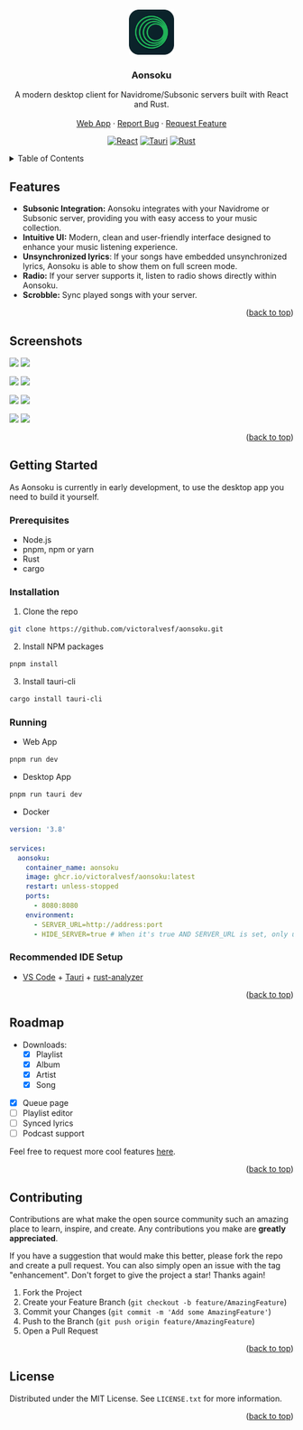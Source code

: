 <a id="readme-top"></a>

<br />
<div align="center">
  <a href="https://github.com/victoralvesf/aonsoku">
    <img src="./src-tauri/icons/128x128.png" alt="Aonsoku" width="80" height="80">
  </a>

  <h3 align="center">Aonsoku</h3>
  <p align="center">
    A modern desktop client for Navidrome/Subsonic servers built with React and Rust.
    <br />
    <br />
    <a href="https://aonsoku.vercel.app">Web App</a>
    ·
    <a href="https://github.com/victoralvesf/aonsoku/issues/new?labels=bug&template=bug-report---.md">Report Bug</a>
    ·
    <a href="https://github.com/victoralvesf/aonsoku/issues/new?labels=enhancement&template=feature-request---.md">Request Feature</a>
  </p>

  [![React][React.js]][React-url] [![Tauri][Tauri]][Tauri-url] [![Rust][Rust]][Rust-url]
</div>

<!-- TABLE OF CONTENTS -->
<details>
  <summary>Table of Contents</summary>
  <ol>
    <li>
      <a href="#features">Features</a>
    </li>
    <li>
      <a href="#screenshots">Screenshots</a>
    </li>
    <li>
      <a href="#getting-started">Getting Started</a>
      <ul>
        <li><a href="#prerequisites">Prerequisites</a></li>
        <li><a href="#installation">Installation</a></li>
        <li><a href="#running">Running</a></li>
        <li><a href="#recommended-ide-setup">Recommended IDE Setup</a></li>
      </ul>
    </li>
    <li><a href="#roadmap">Roadmap</a></li>
    <li><a href="#contributing">Contributing</a></li>
    <li><a href="#license">License</a></li>
  </ol>
</details>

<!-- ABOUT THE PROJECT -->
## Features

- **Subsonic Integration:** Aonsoku integrates with your Navidrome or Subsonic server, providing you with easy access to your music collection. 
- **Intuitive UI:** Modern, clean and user-friendly interface designed to enhance your music listening experience.
- **Unsynchronized lyrics**: If your songs have embedded unsynchronized lyrics, Aonsoku is able to show them on full screen mode.
- **Radio:** If your server supports it, listen to radio shows directly within Aonsoku.
- **Scrobble:** Sync played songs with your server.

<p align="right">(<a href="#readme-top">back to top</a>)</p>

## Screenshots

<a href="https://raw.githubusercontent.com/victoralvesf/aonsoku/main/media/home.png"><img src="https://raw.githubusercontent.com/victoralvesf/aonsoku/main/media/home.png" width="49.5%"/></a> <a href="https://raw.githubusercontent.com/victoralvesf/aonsoku/main/media/album.png"><img src="https://raw.githubusercontent.com/victoralvesf/aonsoku/main/media/album.png" width="49.5%"/></a>

<a href="https://raw.githubusercontent.com/victoralvesf/aonsoku/main/media/playlist.png"><img src="https://raw.githubusercontent.com/victoralvesf/aonsoku/main/media/playlist.png" width="49.5%"/></a> <a href="https://raw.githubusercontent.com/victoralvesf/aonsoku/main/media/albums.png"><img src="https://raw.githubusercontent.com/victoralvesf/aonsoku/main/media/albums.png" width="49.5%"/></a>

<a href="https://raw.githubusercontent.com/victoralvesf/aonsoku/main/media/albumsByArtist.png"><img src="https://raw.githubusercontent.com/victoralvesf/aonsoku/main/media/albumsByArtist.png" width="49.5%"/></a> <a href="https://raw.githubusercontent.com/victoralvesf/aonsoku/main/media/artist.png"><img src="https://raw.githubusercontent.com/victoralvesf/aonsoku/main/media/artist.png" width="49.5%"/></a>

<a href="https://raw.githubusercontent.com/victoralvesf/aonsoku/main/media/player.png"><img src="https://raw.githubusercontent.com/victoralvesf/aonsoku/main/media/player.png" width="49.5%"/></a> <a href="https://raw.githubusercontent.com/victoralvesf/aonsoku/main/media/lyrics.png"><img src="https://raw.githubusercontent.com/victoralvesf/aonsoku/main/media/lyrics.png" width="49.5%"/></a>

<p align="right">(<a href="#readme-top">back to top</a>)</p>

## Getting Started

As Aonsoku is currently in early development, to use the desktop app you need to build it yourself.

### Prerequisites

* Node.js
* pnpm, npm or yarn
* Rust
* cargo

### Installation

1. Clone the repo
```sh
git clone https://github.com/victoralvesf/aonsoku.git
```
2. Install NPM packages
```sh
pnpm install
```
3. Install tauri-cli
```sh
cargo install tauri-cli
```

### Running

* Web App
```sh
pnpm run dev
```

* Desktop App
```sh
pnpm run tauri dev
```

* Docker
```yml
version: '3.8'

services:
  aonsoku:
    container_name: aonsoku
    image: ghcr.io/victoralvesf/aonsoku:latest
    restart: unless-stopped
    ports:
      - 8080:8080
    environment:
      - SERVER_URL=http://address:port
      - HIDE_SERVER=true # When it's true AND SERVER_URL is set, only username and password will be visible on login.
```

### Recommended IDE Setup

- [VS Code](https://code.visualstudio.com/) + [Tauri](https://marketplace.visualstudio.com/items?itemName=tauri-apps.tauri-vscode) + [rust-analyzer](https://marketplace.visualstudio.com/items?itemName=rust-lang.rust-analyzer)

<p align="right">(<a href="#readme-top">back to top</a>)</p>

<!-- ROADMAP -->
## Roadmap

- Downloads:
  - [x] Playlist
  - [x] Album
  - [x] Artist
  - [x] Song
- [x] Queue page
- [ ] Playlist editor
- [ ] Synced lyrics
- [ ] Podcast support

Feel free to request more cool features [here](https://github.com/victoralvesf/aonsoku/issues/new?labels=enhancement&template=feature-request---.md).

<p align="right">(<a href="#readme-top">back to top</a>)</p>

<!-- CONTRIBUTING -->
## Contributing

Contributions are what make the open source community such an amazing place to learn, inspire, and create. Any contributions you make are **greatly appreciated**.

If you have a suggestion that would make this better, please fork the repo and create a pull request. You can also simply open an issue with the tag "enhancement".
Don't forget to give the project a star! Thanks again!

1. Fork the Project
2. Create your Feature Branch (`git checkout -b feature/AmazingFeature`)
3. Commit your Changes (`git commit -m 'Add some AmazingFeature'`)
4. Push to the Branch (`git push origin feature/AmazingFeature`)
5. Open a Pull Request

<p align="right">(<a href="#readme-top">back to top</a>)</p>

<!-- LICENSE -->
## License

Distributed under the MIT License. See `LICENSE.txt` for more information.

<p align="right">(<a href="#readme-top">back to top</a>)</p>


<!-- MARKDOWN LINKS & IMAGES -->
[React.js]: https://img.shields.io/badge/React-000000?style=for-the-badge&logo=react&logoColor=61DAFB
[React-url]: https://reactjs.org/
[Rust]: https://img.shields.io/badge/Rust-000000?style=for-the-badge&logo=rust&logoColor=F74C00
[Rust-url]: https://www.rust-lang.org
[Tauri]: https://img.shields.io/badge/Tauri-000000?style=for-the-badge&logo=tauri&logoColor=24C8DB
[Tauri-url]: https://tauri.app
